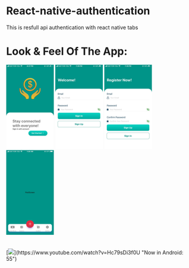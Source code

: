 # React-native-authentication
This is resfull api authentication with react native
tabs
# Look & Feel Of The App:

<div styles="display:flex; column-gap: 3rem;">
<img src="./assets/files/img3.jpeg" width="128"/>
<img src="./assets/files/img1.jpeg" width="128"/>
<img src="./assets/files/img2.jpeg" width="128"/>
<img src="./assets/files/img4.jpeg" width="128"/>
</div>
<br/>
<br/>
<div>
[<img src="./assets/files/video1.mp4" width="50%">](https://www.youtube.com/watch?v=Hc79sDi3f0U "Now in Android: 55")
</div>